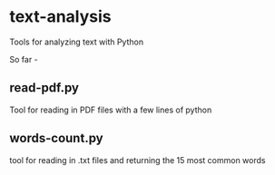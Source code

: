 # text-analysis
Tools for analyzing text with Python


So far - 

read-pdf.py 
-----------
Tool for reading in PDF files with a few lines of python

words-count.py 
-------------
tool for reading in .txt files and returning the 15 most common words

